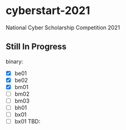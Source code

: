 # cyberstart-2021
National Cyber Scholarship Competition 2021

## Still In Progress
binary:
- [x] be01
- [x] be02
- [x] bm01
- [ ] bm02
- [ ] bm03
- [ ] bh01
- [ ] bx01
- [ ] bx01
TBD:
